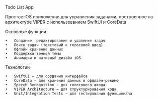 Todo List App

Простое iOS приложение для управления задачами, построенное на архитектуре VIPER с использованием SwiftUI и CoreData.

Основные функции

	•	Создание, редактирование и удаление задач
	•	Поиск задач (текстовый и голосовой ввод)
	•	Офлайн хранение данных
	•	Поддержка темной темы
	•	Анимации и нативный дизайн iOS

Технологии

	•	SwiftUI — для создания интерфейса
	•	CoreData — для хранения данных в оффлайн-режиме
	•	Speech Recognition — для голосового ввода
	•	VIPER Architecture — для структурирования кода
	•	Unit/Integration Tests — для тестирования функционала

